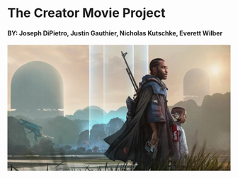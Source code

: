 # The Creator Movie Project
#### BY: Joseph DiPietro, Justin Gauthier, Nicholas Kutschke, Everett Wilber
![Alt text](images/the-creator.png.webp)
